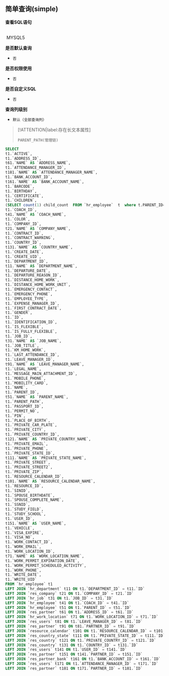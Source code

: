 ## 简单查询(simple) <!-- {docsify-ignore-all} -->



<p class="panel-title"><b>查看SQL语句</b></p>
<br>

<el-row>
&nbsp;<el-tag @click="MYSQL5 = true">MYSQL5</el-tag>
</el-row>

<br>
<p class="panel-title"><b>是否默认查询</b></p>

* `否`

<p class="panel-title"><b>是否权限使用</b></p>

* `否`

<p class="panel-title"><b>是否自定义SQL</b></p>

* `否`

<p class="panel-title"><b>查询列级别</b></p>

* `默认（全部查询列）`

> [!ATTENTION|label:存在长文本属性]
>
> `PARENT_PATH(管理链)`






<el-dialog v-model="MYSQL5" title="MYSQL5">

```sql
SELECT
t1.`ACTIVE`,
t1.`ADDRESS_ID`,
t61.`NAME` AS `ADDRESS_NAME`,
t1.`ATTENDANCE_MANAGER_ID`,
t181.`NAME` AS `ATTENDANCE_MANAGER_NAME`,
t1.`BANK_ACCOUNT_ID`,
t161.`NAME` AS `BANK_ACCOUNT_NAME`,
t1.`BARCODE`,
t1.`BIRTHDAY`,
t1.`CERTIFICATE`,
t1.`CHILDREN`,
(SELECT count(1) child_count  FROM `hr_employee`  t  where t.PARENT_ID= t1.`ID` ) AS `CHILD_COUNT`,
t1.`COACH_ID`,
t41.`NAME` AS `COACH_NAME`,
t1.`COLOR`,
t1.`COMPANY_ID`,
t21.`NAME` AS `COMPANY_NAME`,
t1.`CONTRACT_ID`,
t1.`CONTRACT_WARNING`,
t1.`COUNTRY_ID`,
t131.`NAME` AS `COUNTRY_NAME`,
t1.`CREATE_DATE`,
t1.`CREATE_UID`,
t1.`DEPARTMENT_ID`,
t11.`NAME` AS `DEPARTMENT_NAME`,
t1.`DEPARTURE_DATE`,
t1.`DEPARTURE_REASON_ID`,
t1.`DISTANCE_HOME_WORK`,
t1.`DISTANCE_HOME_WORK_UNIT`,
t1.`EMERGENCY_CONTACT`,
t1.`EMERGENCY_PHONE`,
t1.`EMPLOYEE_TYPE`,
t1.`EXPENSE_MANAGER_ID`,
t1.`FIRST_CONTRACT_DATE`,
t1.`GENDER`,
t1.`ID`,
t1.`IDENTIFICATION_ID`,
t1.`IS_FLEXIBLE`,
t1.`IS_FULLY_FLEXIBLE`,
t1.`JOB_ID`,
t31.`NAME` AS `JOB_NAME`,
t1.`JOB_TITLE`,
t1.`KM_HOME_WORK`,
t1.`LAST_ATTENDANCE_ID`,
t1.`LEAVE_MANAGER_ID`,
t91.`NAME` AS `LEAVE_MANAGER_NAME`,
t1.`LEGAL_NAME`,
t1.`MESSAGE_MAIN_ATTACHMENT_ID`,
t1.`MOBILE_PHONE`,
t1.`MOBILITY_CARD`,
t1.`NAME`,
t1.`PARENT_ID`,
t51.`NAME` AS `PARENT_NAME`,
t1.`PARENT_PATH`,
t1.`PASSPORT_ID`,
t1.`PERMIT_NO`,
t1.`PIN`,
t1.`PLACE_OF_BIRTH`,
t1.`PRIVATE_CAR_PLATE`,
t1.`PRIVATE_CITY`,
t1.`PRIVATE_COUNTRY_ID`,
t121.`NAME` AS `PRIVATE_COUNTRY_NAME`,
t1.`PRIVATE_EMAIL`,
t1.`PRIVATE_PHONE`,
t1.`PRIVATE_STATE_ID`,
t111.`NAME` AS `PRIVATE_STATE_NAME`,
t1.`PRIVATE_STREET`,
t1.`PRIVATE_STREET2`,
t1.`PRIVATE_ZIP`,
t1.`RESOURCE_CALENDAR_ID`,
t101.`NAME` AS `RESOURCE_CALENDAR_NAME`,
t1.`RESOURCE_ID`,
t1.`SINID`,
t1.`SPOUSE_BIRTHDATE`,
t1.`SPOUSE_COMPLETE_NAME`,
t1.`SSNID`,
t1.`STUDY_FIELD`,
t1.`STUDY_SCHOOL`,
t1.`USER_ID`,
t151.`NAME` AS `USER_NAME`,
t1.`VEHICLE`,
t1.`VISA_EXPIRE`,
t1.`VISA_NO`,
t1.`WORK_CONTACT_ID`,
t1.`WORK_EMAIL`,
t1.`WORK_LOCATION_ID`,
t71.`NAME` AS `WORK_LOCATION_NAME`,
t1.`WORK_PERMIT_EXPIRATION_DATE`,
t1.`WORK_PERMIT_SCHEDULED_ACTIVITY`,
t1.`WORK_PHONE`,
t1.`WRITE_DATE`,
t1.`WRITE_UID`
FROM `hr_employee` t1 
LEFT JOIN `hr_department` t11 ON t1.`DEPARTMENT_ID` = t11.`ID` 
LEFT JOIN `res_company` t21 ON t1.`COMPANY_ID` = t21.`ID` 
LEFT JOIN `hr_job` t31 ON t1.`JOB_ID` = t31.`ID` 
LEFT JOIN `hr_employee` t41 ON t1.`COACH_ID` = t41.`ID` 
LEFT JOIN `hr_employee` t51 ON t1.`PARENT_ID` = t51.`ID` 
LEFT JOIN `res_partner` t61 ON t1.`ADDRESS_ID` = t61.`ID` 
LEFT JOIN `hr_work_location` t71 ON t1.`WORK_LOCATION_ID` = t71.`ID` 
LEFT JOIN `res_users` t81 ON t1.`LEAVE_MANAGER_ID` = t81.`ID` 
LEFT JOIN `res_partner` t91 ON t81.`PARTNER_ID` = t91.`ID` 
LEFT JOIN `resource_calendar` t101 ON t1.`RESOURCE_CALENDAR_ID` = t101.`ID` 
LEFT JOIN `res_country_state` t111 ON t1.`PRIVATE_STATE_ID` = t111.`ID` 
LEFT JOIN `res_country` t121 ON t1.`PRIVATE_COUNTRY_ID` = t121.`ID` 
LEFT JOIN `res_country` t131 ON t1.`COUNTRY_ID` = t131.`ID` 
LEFT JOIN `res_users` t141 ON t1.`USER_ID` = t141.`ID` 
LEFT JOIN `res_partner` t151 ON t141.`PARTNER_ID` = t151.`ID` 
LEFT JOIN `res_partner_bank` t161 ON t1.`BANK_ACCOUNT_ID` = t161.`ID` 
LEFT JOIN `res_users` t171 ON t1.`ATTENDANCE_MANAGER_ID` = t171.`ID` 
LEFT JOIN `res_partner` t181 ON t171.`PARTNER_ID` = t181.`ID` 


```

</el-dialog>

<script>
 const { createApp } = Vue
  createApp({
    data() {
      return {
                MYSQL5 : false
        
      }
    },
    methods: {
    }
  }).use(ElementPlus).mount('#app')
</script>